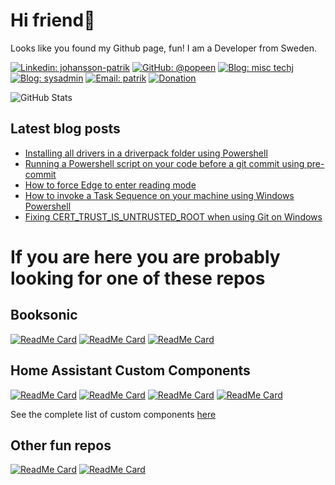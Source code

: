 

# Hi friend👋


Looks like you found my Github page, fun! I am a Developer from Sweden.

[![Linkedin: johansson-patrik](https://img.shields.io/badge/-Patrik%20Johansson-blue?style=flat-square&logo=Linkedin&logoColor=white&link=https://www.linkedin.com/in/johansson-patrik/)](https://www.linkedin.com/in/johansson-patrik/)
[![GitHub: @popeen](https://img.shields.io/github/followers/popeen?label=follow&style=social)](https://github.com/popeen)
[![Blog: misc techj](https://img.shields.io/badge/Blog-Misc_Tech-00d084)](https://popeen.com)
[![Blog: sysadmin](https://img.shields.io/badge/Blog-Dev/Sysadmin-012456)](https://scriptingnerd.com)
[![Email: patrik](https://img.shields.io/badge/Email-Patrik-red)](mailto:github@popeen.com)
[![Donation](https://img.shields.io/badge/Donation-Buy%20me%20a%20coffee-orange)](https://www.buymeacoffee.com/popeen)

![GitHub Stats](https://github-readme-stats.vercel.app/api?username=popeen&show_icons=true)
<!-- ![GitHub Stats](https://github-readme-streak-stats.herokuapp.com/?user=popeen)-->

## Latest blog posts
<!-- BLOG-POST-LIST:START -->
- [Installing all drivers in a driverpack folder using Powershell](https://scriptingnerd.com/2024/11/08/installing-all-drivers-in-a-driverpack-folder-using-powershell/)
- [Running a Powershell script on your code before a git commit using pre-commit](https://scriptingnerd.com/2024/11/01/running-a-powershell-script-on-your-code-before-a-git-commit-using-pre-commit/)
- [How to force Edge to enter reading mode](https://popeen.com/2024/09/27/how-to-force-edge-to-enter-reading-mode/)
- [How to invoke a Task Sequence on your machine using Windows Powershell](https://scriptingnerd.com/2024/09/13/how-to-invoke-a-task-sequence-on-your-machine-using-windows-powershell/)
- [Fixing CERT_TRUST_IS_UNTRUSTED_ROOT when using Git on Windows](https://scriptingnerd.com/2024/09/06/fixing-cert_trust_is_untrusted_root-when-using-git-on-windows/)
<!-- BLOG-POST-LIST:END -->

# If you are here you are probably looking for one of these repos
## Booksonic

[![ReadMe Card](https://github-readme-stats.vercel.app/api/pin/?username=popeen&repo=Booksonic-App)](https://github.com/popeen/Booksonic-App)
[![ReadMe Card](https://github-readme-stats.vercel.app/api/pin/?username=popeen&repo=Booksonic-Air)](https://github.com/popeen/Booksonic-Air)
[![ReadMe Card](https://github-readme-stats.vercel.app/api/pin/?username=popeen&repo=Booksonic-ControlPanelForWindows)](https://github.com/popeen/Booksonic-ControlPanelForWindows)


## Home Assistant Custom Components
[![ReadMe Card](https://github-readme-stats.vercel.app/api/pin/?username=popeen&repo=Home-Assistant-Custom-Component-TCL-Remote)](https://github.com/popeen/Home-Assistant-Custom-Component-TCL-Remote)
[![ReadMe Card](https://github-readme-stats.vercel.app/api/pin/?username=popeen&repo=Home-Assistant-Custom-Component-Temperatur-Nu)](https://github.com/popeen/Home-Assistant-Custom-Component-Temperatur-Nu)
[![ReadMe Card](https://github-readme-stats.vercel.app/api/pin/?username=popeen&repo=Home-Assistant-Custom-Component-MotalaVattenAvfall)](https://github.com/popeen/Home-Assistant-Custom-Component-MotalaVattenAvfall)
[![ReadMe Card](https://github-readme-stats.vercel.app/api/pin/?username=popeen&repo=Home-Assistant-Custom-Component-Hemglass)](https://github.com/popeen/Home-Assistant-Custom-Component-Hemglass)

See the complete list of custom components [here](https://github.com/search?q=owner%3Apopeen+custom+component&type=repositories)

## Other fun repos
[![ReadMe Card](https://github-readme-stats.vercel.app/api/pin/?username=popeen&repo=Classic-Volume-Mixer)](https://github.com/popeen/Classic-Volume-Mixer)
[![ReadMe Card](https://github-readme-stats.vercel.app/api/pin/?username=popeen&repo=Stickly)](https://github.com/popeen/Stickly)


